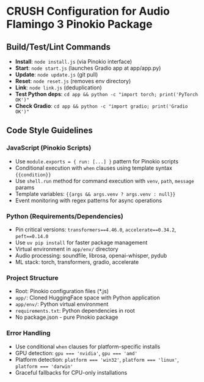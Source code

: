 # CRUSH Configuration for Audio Flamingo 3 Pinokio Package

## Build/Test/Lint Commands
- **Install**: `node install.js` (via Pinokio interface)
- **Start**: `node start.js` (launches Gradio app at app/app.py)
- **Update**: `node update.js` (git pull)
- **Reset**: `node reset.js` (removes env directory)
- **Link**: `node link.js` (deduplication)
- **Test Python deps**: `cd app && python -c "import torch; print('PyTorch OK')"`
- **Check Gradio**: `cd app && python -c "import gradio; print('Gradio OK')"`

## Code Style Guidelines

### JavaScript (Pinokio Scripts)
- Use `module.exports = { run: [...] }` pattern for Pinokio scripts
- Conditional execution with `when` clauses using template syntax `{{condition}}`
- Use `shell.run` method for command execution with `venv`, `path`, `message` params
- Template variables: `{{args && args.venv ? args.venv : null}}`
- Event monitoring with regex patterns for async operations

### Python (Requirements/Dependencies)
- Pin critical versions: `transformers==4.46.0`, `accelerate==0.34.2`, `peft==0.14.0`
- Use `uv pip install` for faster package management
- Virtual environment in `app/env/` directory
- Audio processing: soundfile, librosa, openai-whisper, pydub
- ML stack: torch, transformers, gradio, accelerate

### Project Structure
- Root: Pinokio configuration files (*.js)
- `app/`: Cloned HuggingFace space with Python application
- `app/env/`: Python virtual environment
- `requirements.txt`: Python dependencies in root
- No package.json - pure Pinokio package

### Error Handling
- Use conditional `when` clauses for platform-specific installs
- GPU detection: `gpu === 'nvidia'`, `gpu === 'amd'`
- Platform detection: `platform === 'win32'`, `platform === 'linux'`, `platform === 'darwin'`
- Graceful fallbacks for CPU-only installations